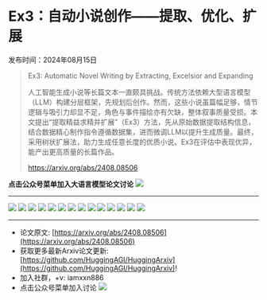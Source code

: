 # Ex3：自动小说创作——提取、优化、扩展
发布时间：2024年08月15日


> Ex3: Automatic Novel Writing by Extracting, Excelsior and Expanding
>
> 人工智能生成小说等长篇文本一直颇具挑战。传统方法依赖大型语言模型（LLM）构建分层框架，先规划后创作。然而，这些小说虽篇幅足够，情节逻辑与吸引力却显不足，角色与事件描绘亦有欠缺，整体叙事质量受损。本文提出“提取精益求精并扩展”（Ex3）方法，先从原始数据提取结构信息，结合数据精心制作指令遵循数据集，进而微调LLM以提升生成质量。最终，采用树状扩展法，助力生成任意长度的优质小说。Ex3在评估中表现优异，能产出更高质量的长篇作品。
>
> https://arxiv.org/abs/2408.08506

**点击公众号菜单加入大语言模型论文讨论**
![](https://raw.githubusercontent.com/HuggingAGI/wx_assets/main/2024/07/31/1722434818326-94339e92-22f1-4472-9d27-fed232f70b5d.jpeg)
<hr />

![](https://raw.githubusercontent.com/HuggingAGI/HuggingArxiv/main/paper_images/2408.08506/x1.png)
![](https://raw.githubusercontent.com/HuggingAGI/HuggingArxiv/main/paper_images/2408.08506/x2.png)
![](https://raw.githubusercontent.com/HuggingAGI/HuggingArxiv/main/paper_images/2408.08506/x3.png)
![](https://raw.githubusercontent.com/HuggingAGI/HuggingArxiv/main/paper_images/2408.08506/x4.png)
![](https://raw.githubusercontent.com/HuggingAGI/HuggingArxiv/main/paper_images/2408.08506/x5.png)
![](https://raw.githubusercontent.com/HuggingAGI/HuggingArxiv/main/paper_images/2408.08506/x6.png)
![](https://raw.githubusercontent.com/HuggingAGI/HuggingArxiv/main/paper_images/2408.08506/x7.png)
![](https://raw.githubusercontent.com/HuggingAGI/HuggingArxiv/main/paper_images/2408.08506/x8.png)
![](https://raw.githubusercontent.com/HuggingAGI/HuggingArxiv/main/paper_images/2408.08506/x9.png)
![](https://raw.githubusercontent.com/HuggingAGI/HuggingArxiv/main/paper_images/2408.08506/x10.png)
![](https://raw.githubusercontent.com/HuggingAGI/HuggingArxiv/main/paper_images/2408.08506/x11.png)
![](https://raw.githubusercontent.com/HuggingAGI/HuggingArxiv/main/paper_images/2408.08506/x12.png)
![](https://raw.githubusercontent.com/HuggingAGI/HuggingArxiv/main/paper_images/2408.08506/x13.png)
![](https://raw.githubusercontent.com/HuggingAGI/HuggingArxiv/main/paper_images/2408.08506/x14.png)

<hr />

- 论文原文: [https://arxiv.org/abs/2408.08506](https://arxiv.org/abs/2408.08506)
- 获取更多最新Arxiv论文更新: [https://github.com/HuggingAGI/HuggingArxiv](https://github.com/HuggingAGI/HuggingArxiv)!
- 加入社群，+v: iamxxn886
- 点击公众号菜单加入讨论
![](https://raw.githubusercontent.com/HuggingAGI/wx_assets/main/2024/07/31/1722434818326-94339e92-22f1-4472-9d27-fed232f70b5d.jpeg)